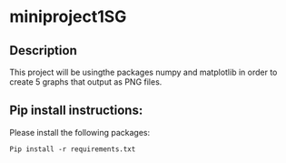 # miniproject1SG

## Description
This project will be usingthe packages numpy and matplotlib in order to create 5 graphs that output as PNG files.

## Pip install instructions:

Please install the following packages:
```
Pip install -r requirements.txt
```